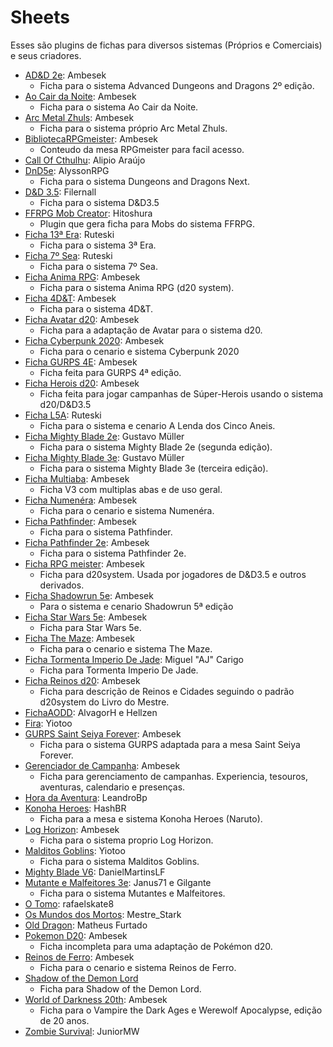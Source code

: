 # Sheets
Esses são plugins de fichas para diversos sistemas (Próprios e Comerciais) e seus criadores. 

- [AD&D 2e](https://github.com/rrpgfirecast/firecast/blob/master/Plugins/Sheets/AD&D%202e/output/Ficha%20AD&D%202e.rpk?raw=true): Ambesek
	- Ficha para o sistema Advanced Dungeons and Dragons 2º edição.
- [Ao Cair da Noite](https://github.com/rrpgfirecast/firecast/blob/master/Plugins/Sheets/Ao%20cair%20da%20noite/output/Ficha%20ACN.rpk?raw=true): Ambesek
	- Ficha para o sistema Ao Cair da Noite.
- [Arc Metal Zhuls](https://github.com/rrpgfirecast/firecast/blob/master/Plugins/Sheets/Arc%20Metal%20Zhuls/output/Ficha%20Arc%20Metal%20Zhuls.rpk?raw=true): Ambesek
	- Ficha para o sistema próprio Arc Metal Zhuls.
- [BibliotecaRPGmeister](https://github.com/rrpgfirecast/firecast/blob/master/Plugins/Sheets/BibliotecaRPGmeister/output/BibliotecaRPGmeister.rpk?raw=true): Ambesek
	- Conteudo da mesa RPGmeister para facil acesso.
- [Call Of Cthulhu](https://github.com/rrpgfirecast/firecast/blob/master/Plugins/Sheets/Call%20Of%20Cthulhu/output/Call%20Of%20Cthulhu.rpk?raw=true): Alipio Araújo
- [DnD5e](https://github.com/rrpgfirecast/firecast/blob/master/Plugins/Sheets/DnD5e/output/DnD5e.rpk?raw=true): AlyssonRPG
	- Ficha para o sistema Dungeons and Dragons Next.
- [D&D 3.5](https://github.com/rrpgfirecast/firecast/blob/master/Plugins/Sheets/D&D%203.5/output/D&D%203.5.rpk?raw=true): Filernall
	- Ficha para o sistema D&D3.5
- [FFRPG Mob Creator](https://github.com/rrpgfirecast/firecast/blob/master/Plugins/Sheets/FFRPG%20Mob%20Creator/output/FFRPG%20Mob%20Creator.rpk?raw=true): Hitoshura
	- Plugin que gera ficha para Mobs do sistema FFRPG.
- [Ficha 13ª Era](https://github.com/rrpgfirecast/firecast/blob/master/Plugins/Sheets/Ficha%2013%C2%BA%20Era/output/Ficha%2013%C2%BA%20Era.rpk?raw=true): Ruteski
	- Ficha para o sistema 3ª Era.
- [Ficha 7º Sea](https://github.com/rrpgfirecast/firecast/blob/master/Plugins/Sheets/Ficha%207%C2%BA%20Mar/output/Ficha%207%C2%BA%20Mar.rpk?raw=true): Ruteski
	- Ficha para o sistema 7º Sea.
- [Ficha Anima RPG](https://github.com/rrpgfirecast/firecast/blob/master/Plugins/Sheets/Ficha%20Anima%20RPG/output/Ficha%20Anima%20RPG.rpk?raw=true): Ambesek
	- Ficha para o sistema Anima RPG (d20 system).
- [Ficha 4D&T](https://github.com/rrpgfirecast/firecast/blob/master/Plugins/Sheets/Ficha%204D&T/output/Ficha%204D&T.rpk?raw=true): Ambesek
	- Ficha para o sistema 4D&T.
- [Ficha Avatar d20](https://github.com/rrpgfirecast/firecast/blob/master/Plugins/Sheets/Ficha%20Avatar%20d20/output/Ficha%20Avatar%20d20.rpk?raw=true): Ambesek
	- Ficha para a adaptação de Avatar para o sistema d20.
- [Ficha Cyberpunk 2020](https://github.com/rrpgfirecast/firecast/blob/master/Plugins/Sheets/Ficha%20Cyberpunk%202020/output/Ficha%20Cyberpunk%202020.rpk?raw=true): Ambesek
	- Ficha para o cenario e sistema Cyberpunk 2020
- [Ficha GURPS 4E](https://github.com/rrpgfirecast/firecast/blob/master/Plugins/Sheets/Ficha%20GURPS%204E/output/Ficha%20GURPS%204E.rpk?raw=true): Ambesek
	- Ficha feita para GURPS 4ª edição.
- [Ficha Herois d20](https://github.com/rrpgfirecast/firecast/blob/master/Plugins/Sheets/Ficha%20Herois%20d20/output/Ficha%20Avatar%20d20.rpk?raw=true): Ambesek
	- Ficha feita para jogar campanhas de Súper-Herois usando o sistema d20/D&D3.5
- [Ficha L5A](https://github.com/rrpgfirecast/firecast/blob/master/Plugins/Sheets/Ficha%20L5A/output/Ficha%20L5A.rpk?raw=true): Ruteski
	- Ficha para o sistema e cenario A Lenda dos Cinco Aneis. 
- [Ficha Mighty Blade 2e](https://github.com/rrpgfirecast/firecast/blob/master/Plugins/Sheets/Ficha%20Mighty%20Blade%202e/output/MB%202e.rpk?raw=true): Gustavo Müller
	- Ficha para o sistema Mighty Blade 2e (segunda edição).
- [Ficha Mighty Blade 3e](https://github.com/rrpgfirecast/firecast/blob/master/Plugins/Sheets/Ficha%20Mighty%20Blade%203e/output/MB%203e.rpk?raw=true): Gustavo Müller
	- Ficha para o sistema Mighty Blade 3e (terceira edição). 
- [Ficha Multiaba](https://github.com/rrpgfirecast/firecast/blob/master/Plugins/Sheets/Ficha%20Multiaba/output/Ficha%20Multiaba.rpk?raw=true): Ambesek
	- Ficha V3 com multiplas abas e de uso geral. 
- [Ficha Numenéra](https://github.com/rrpgfirecast/firecast/blob/master/Plugins/Sheets/Ficha%20Numenera/output/Ficha%20Numenera.rpk?raw=true): Ambesek
	- Ficha para o cenario e sistema Numenéra.
- [Ficha Pathfinder](https://github.com/rrpgfirecast/firecast/blob/master/Plugins/Sheets/Ficha%20Pathfinder/output/Ficha%20Pathfinder.rpk?raw=true): Ambesek
	- Ficha para o sistema Pathfinder.
- [Ficha Pathfinder 2e](https://github.com/rrpgfirecast/firecast/blob/master/Plugins/Sheets/Ficha%20Pathfinder%202e/output/Ficha%20Pathfinder%202e.rpk?raw=true): Ambesek
	- Ficha para o sistema Pathfinder 2e.
- [Ficha RPG meister](https://github.com/rrpgfirecast/firecast/blob/master/Plugins/Sheets/Ficha%20RPG%20meister/output/Ficha%20RPG%20meister.rpk?raw=true): Ambesek
	- Ficha para d20system. Usada por jogadores de D&D3.5 e outros derivados.
- [Ficha Shadowrun 5e](https://github.com/rrpgfirecast/firecast/blob/master/Plugins/Sheets/Ficha%20Shadowrun%205E/output/Ficha%20Shadowrun%205E.rpk?raw=true): Ambesek
	- Para o sistema e cenario Shadowrun 5ª edição
- [Ficha Star Wars 5e](https://github.com/rrpgfirecast/firecast/blob/master/Plugins/Sheets/Ficha%20Star%20Wars%205e/output/Ficha%20Star%20Wars%205e.rpk?raw=true): Ambesek
	- Ficha para Star Wars 5e.
- [Ficha The Maze](https://github.com/rrpgfirecast/firecast/blob/master/Plugins/Sheets/Ficha%20The%20Maze/output/Ficha%20The%20Maze.rpk?raw=true): Ambesek
	- Ficha para o cenario e sistema The Maze.
- [Ficha Tormenta Imperio De Jade](https://github.com/rrpgfirecast/firecast/blob/master/Plugins/Sheets/Arc%20Metal%20Zhuls/output/Arc%20Metal%20Zhuls.rpk?raw=true): Miguel "AJ" Carigo
	- Ficha para Tormenta Imperio De Jade.
- [Ficha Reinos d20](https://github.com/rrpgfirecast/firecast/blob/master/Plugins/Sheets/Ficha%20de%20Reinos%20d20/output/Ficha%20de%20Reinos%20d20.rpk?raw=true): Ambesek
	- Ficha para descrição de Reinos e Cidades seguindo o padrão d20system do Livro do Mestre.  
- [FichaAODD](https://github.com/rrpgfirecast/firecast/blob/master/Plugins/Sheets/FichaAODD/output/FichaAODD.rpk?raw=true): AlvagorH e Hellzen
- [Fira](https://github.com/rrpgfirecast/firecast/blob/master/Plugins/Sheets/Fira/output/fira.rpk?raw=true): Yiotoo
- [GURPS Saint Seiya Forever](https://github.com/rrpgfirecast/firecast/blob/master/Plugins/Sheets/GURPS%20Saint%20Seiya%20Forever/output/Ficha%20SSF.rpk?raw=true): Ambesek
	- Ficha para o sistema GURPS adaptada para a mesa Saint Seiya Forever.
- [Gerenciador de Campanha](https://github.com/rrpgfirecast/firecast/blob/master/Plugins/Sheets/Gerenciador%20de%20Campanha/output/Gerenciador%20de%20Campanha.rpk?raw=true): Ambesek
	- Ficha para gerenciamento de campanhas. Experiencia, tesouros, aventuras, calendario e presenças. 
- [Hora da Aventura](https://github.com/rrpgfirecast/firecast/blob/master/Plugins/Sheets/Hora%20da%20Aventura/output/Hora%20da%20Aventura.rpk?raw=true): LeandroBp
- [Konoha Heroes](https://github.com/rrpgfirecast/firecast/blob/master/Plugins/Sheets/Konoha%20Heroes/output/Konoha%20Heroes.rpk?raw=true): HashBR
	- Ficha para a mesa e sistema Konoha Heroes (Naruto).
- [Log Horizon](https://github.com/rrpgfirecast/firecast/blob/master/Plugins/Sheets/Log%20Horizon/output/Ficha%20LH.rpk?raw=true): Ambesek
	- Ficha para o sistema proprio Log Horizon.
- [Malditos Goblins](https://github.com/rrpgfirecast/firecast/blob/master/Plugins/Sheets/Malditos%20Goblins/output/mg.rpk?raw=true): Yiotoo
	- Ficha para o sistema Malditos Goblins.
- [Mighty Blade V6](https://github.com/rrpgfirecast/firecast/blob/master/Plugins/Sheets/MightyBladeV6/output/MightyBladeV6.rpk?raw=true): DanielMartinsLF
- [Mutante e Malfeitores 3e](https://github.com/rrpgfirecast/firecast/blob/master/Plugins/Sheets/Mutantes%20e%20Malfeitores%203e/output/MM3.rpk?raw=true): Janus71 e Gilgante
	- Ficha para o sistema Mutantes e Malfeitores. 
- [O Tomo](https://github.com/rrpgfirecast/firecast/blob/master/Plugins/Sheets/O%20Tomo/output/O%20Tomo.rpk?raw=true): rafaelskate8
- [Os Mundos dos Mortos](https://github.com/rrpgfirecast/firecast/blob/master/Plugins/Sheets/Os%20Mundos%20dos%20Mortos/output/Os%20Mundos%20dos%20Mortos.rpk?raw=true): Mestre_Stark
- [Old Dragon](https://github.com/rrpgfirecast/firecast/blob/master/Plugins/Sheets/Old%20Dragon/output/Old%20Dragon.rpk?raw=true): Matheus Furtado
- [Pokemon D20](https://github.com/rrpgfirecast/firecast/blob/master/Plugins/Sheets/Pokemon%20D20/output/Ficha%20PKMN.rpk?raw=true): Ambesek
	- Ficha incompleta para uma adaptação de Pokémon d20.
- [Reinos de Ferro](https://github.com/rrpgfirecast/firecast/blob/master/Plugins/Sheets/Reinos%20de%20Ferro/output/Ficha%20RdF.rpk?raw=true): Ambesek
	- Ficha para o cenario e sistema Reinos de Ferro. 
- [Shadow of the Demon Lord](https://github.com/rrpgfirecast/firecast/blob/master/Plugins/Sheets/Shadow%20of%20the%20Demon%20Lord/output/Shadow%20of%20the%20Demon%20Lord%20-%20Plugin.rpk?raw=true)
	- Ficha para Shadow of the Demon Lord.
- [World of Darkness 20th](https://github.com/rrpgfirecast/firecast/blob/master/Plugins/Sheets/World%20of%20Darkness%2020th/output/World%20of%20Darkness%2020th.rpk?raw=true): Ambesek
	- Ficha para o Vampire the Dark Ages e Werewolf Apocalypse, edição de 20 anos. 
- [Zombie Survival](https://github.com/rrpgfirecast/firecast/blob/master/Plugins/Sheets/Zombie%20Survival/output/Zombie%20Survival.rpk?raw=true): JuniorMW